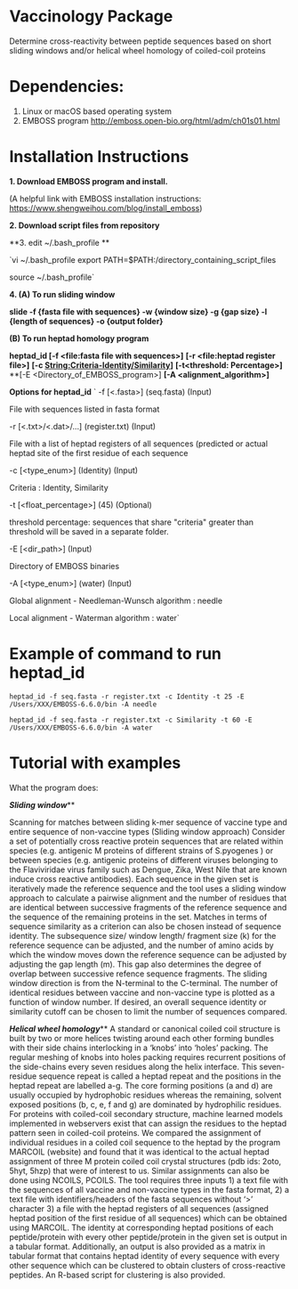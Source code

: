 # Vaccinology Package
Determine cross-reactivity between peptide sequences based on short sliding windows and/or helical wheel homology of coiled-coil proteins

# Dependencies:
1. Linux or macOS based operating system
2. EMBOSS program http://emboss.open-bio.org/html/adm/ch01s01.html

# Installation Instructions

**1. Download EMBOSS program and install.**

(A helpful link with EMBOSS installation instructions: https://www.shengweihou.com/blog/install_emboss)

**2. Download script files from repository**

**3. edit ~/.bash_profile **

`vi 	~/.bash_profile
export PATH=$PATH:/directory_containing_script_files
  
source ~/.bash_profile`

**4. (A) To run sliding window**

**slide -f {fasta file with sequences} -w {window size} -g {gap size} -l {length of sequences} -o {output folder}**

**(B) To run heptad homology program**

**heptad_id [-f <file:fasta file with sequences>]** **[-r <file:heptad register file>]** **[-c <String:Criteria-Identity/Similarity>]** **[-t<threshold: Percentage>]** **[-E <Directory_of_EMBOSS_program>] **[-A <alignment_algorithm>]**


**Options for heptad_id**
`
-f [<.fasta>] (seq.fasta) (Input)

File with sequences listed in fasta format

-r [<.txt>/<.dat>/...] (register.txt) (Input)

File with a list of heptad registers of all sequences (predicted or actual heptad site of the first residue of each sequence

-c [<type_enum>] (Identity) (Input)
  
Criteria : Identity, Similarity

-t [<float_percentage>] (45) (Optional)
  
threshold percentage:  sequences that share "criteria" greater than threshold will be saved in a separate folder.

-E [<dir_path>] (Input)

Directory of EMBOSS binaries

-A [<type_enum>] (water) (Input)
  
Global alignment - Needleman-Wunsch algorithm : needle

Local alignment - Waterman algorithm : water`


# Example of command to run heptad_id
`heptad_id -f seq.fasta -r register.txt -c Identity -t 25 -E /Users/XXX/EMBOSS-6.6.0/bin -A needle`

`heptad_id -f seq.fasta -r register.txt -c Similarity -t 60 -E /Users/XXX/EMBOSS-6.6.0/bin -A water`


# Tutorial with examples

  

What the program does:

*****Sliding window*******

Scanning for matches between sliding k-mer sequence of vaccine type and entire sequence of non-vaccine types (Sliding window approach)
Consider a set of potentially cross reactive protein sequences that are related within species (e.g. antigenic M proteins of different strains of S.pyogenes ) or between species (e.g. antigenic proteins of different viruses belonging to the Flaviviridae virus family such as Dengue, Zika, West Nile that are known induce cross reactive antibodies). Each sequence in the given set is iteratively made the reference sequence and the tool uses a sliding window approach to calculate a pairwise alignment and the number of residues that are identical between successive fragments of the reference sequence and the sequence of the remaining proteins in the set. Matches in terms of sequence similarity as a criterion can also be chosen instead of sequence identity. The subsequence size/ window length/ fragment size (k) for the reference sequence can be adjusted, and the number of amino acids by which the window moves down the reference sequence can be adjusted by adjusting the gap length (m). This gap also determines the degree of overlap between successive refence sequence fragments. The sliding window direction is from the N-terminal to the C-terminal. The number of identical residues between vaccine and non-vaccine type is plotted as a function of window number. If desired, an overall sequence identity or similarity cutoff can be chosen to limit the number of sequences compared. 

*********Helical wheel homology***********
A standard or canonical coiled coil structure is built by two or more helices twisting around each other forming bundles with their side chains interlocking in a ‘knobs’ into ‘holes’ packing. The regular meshing of knobs into holes packing requires recurrent positions of the side-chains every seven residues along the helix interface. This seven-residue sequence repeat is called a heptad repeat and the positions in the heptad repeat are labelled a-g. The core forming positions (a and d) are usually occupied by hydrophobic residues whereas the remaining, solvent exposed positions (b, c, e, f and g) are dominated by hydrophilic residues. For proteins with coiled-coil secondary structure, machine learned models implemented in webservers exist that can assign the residues to the heptad pattern seen in coiled-coil proteins. We compared the assignment of individual residues in a coiled coil sequence to the heptad by the program MARCOIL (website) and found that it was identical to the actual heptad assignment of three M protein coiled coil crystal structures (pdb ids: 2oto, 5hyt, 5hzp) that were of interest to us. Similar assignments can also be done using NCOILS, PCOILS. 
The tool requires three inputs 1) a text file with the sequences of all vaccine and non-vaccine types in the fasta format, 2) a text file with identifiers/headers of the fasta sequences without ‘>’ character 3) a file with the heptad registers of all sequences (assigned heptad position of the first residue of all sequences) which can be obtained using MARCOIL. The identity at corresponding heptad positions of each peptide/protein with every other peptide/protein in the given set is output in a tabular format. Additionally, an output is also provided as a matrix in tabular format that contains heptad identity of every sequence with every other sequence which can be clustered to obtain clusters of cross-reactive peptides. An R-based script for clustering is also provided. 

